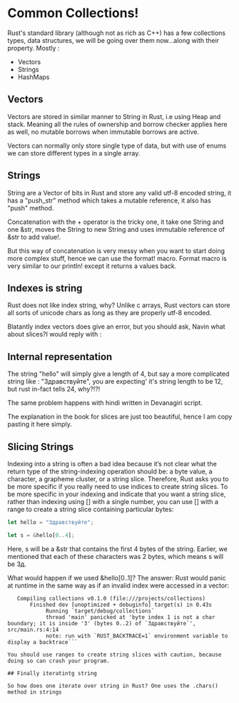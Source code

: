 # Common Collections!

Rust's standard library (although not as rich as C++) has a few collections types, data 
structures, we will be going over them now...along with their property.
Mostly :
- Vectors
- Strings
- HashMaps

## Vectors 

Vectors are stored in similar manner to String in Rust, i.e using Heap and stack. Meaning all the rules of ownership and
borrow checker applies here as well, no mutable borrows when immutable borrows are active.

Vectors can normally only store single type of data, but with use of enums we can store different types in a single 
array.

## Strings 

String are a Vector of bits in Rust and store any valid utf-8 encoded string, it has a "push_str" method which takes a
mutable reference, it also has "push" method.

Concatenation with the + operator is the tricky one, it take one String and one &str, moves the String to new String 
and uses immutable reference of &str to add value!.

But this way of concatenation is very messy when you want to start doing more complex stuff, hence we can use the
format! macro. Format macro is very similar to our println! except it returns a values back.

## Indexes is string 

Rust does not like index string, why? Unlike c arrays, Rust vectors can store all sorts of unicode chars as long as they are 
properly utf-8 encoded.

Blatantly index vectors does give an error, but you should ask, Navin what about slices?I would reply with : 

## Internal representation 

The string "hello" will simply give a length of 4, but say a more complicated string like : "Здравствуйте", you are expecting'
it's string length to be 12, but rust in-fact tells 24, why?!?!

The same problem happens with hindi written in Devanagiri script.

The explanation in the book for slices are just too beautiful, hence I am copy pasting it here simply.


## Slicing Strings

Indexing into a string is often a bad idea because it’s not clear what the return type of the string-indexing operation should be: a byte value, a character, a grapheme cluster, or a string slice. Therefore, Rust asks you to be more specific if you really need to use indices to create string slices. To be more specific in your indexing and indicate that you want a string slice, rather than indexing using [] with a single number, you can use [] with a range to create a string slice containing particular bytes:

```rs
let hello = "Здравствуйте";

let s = &hello[0..4];
```

Here, s will be a &str that contains the first 4 bytes of the string. Earlier, we mentioned that each of these characters was 2 bytes, which means s will be Зд.

What would happen if we used &hello[0..1]? The answer: Rust would panic at runtime in the same way as if an invalid index were accessed in a vector:

```$ cargo run
   Compiling collections v0.1.0 (file:///projects/collections)
       Finished dev [unoptimized + debuginfo] target(s) in 0.43s
            Running `target/debug/collections`
            thread 'main' panicked at 'byte index 1 is not a char boundary; it is inside 'З' (bytes 0..2) of `Здравствуйте`', src/main.rs:4:14
            note: run with `RUST_BACKTRACE=1` environment variable to display a backtrace```

You should use ranges to create string slices with caution, because doing so can crash your program.

## Finally iteratintg string 

So how does one iterate over string in Rust? One uses the .chars() method in strings
